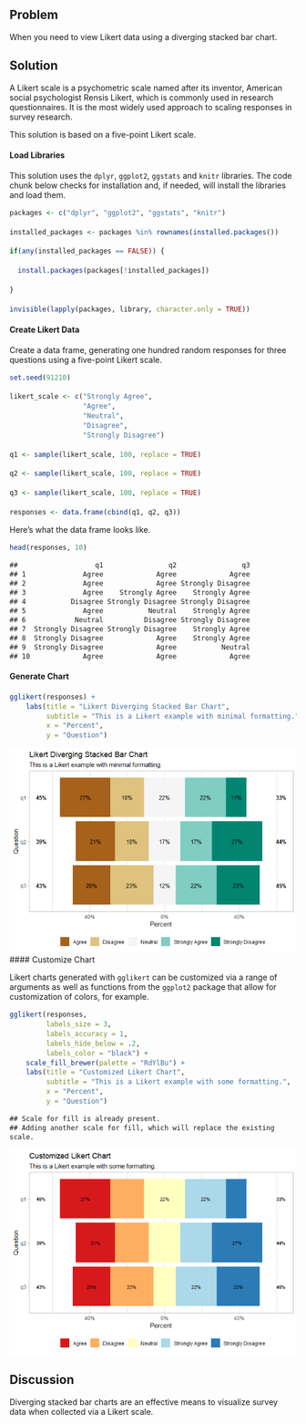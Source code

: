 ## Problem

When you need to view Likert data using a diverging stacked bar chart.

## Solution

A Likert scale is a psychometric scale named after its inventor,
American social psychologist Rensis Likert, which is commonly used in
research questionnaires. It is the most widely used approach to scaling
responses in survey research.

This solution is based on a five-point Likert scale.

#### Load Libraries

This solution uses the `dplyr`, `ggplot2`, `ggstats` and `knitr`
libraries. The code chunk below checks for installation and, if needed,
will install the libraries and load them.

``` r
packages <- c("dplyr", "ggplot2", "ggstats", "knitr")

installed_packages <- packages %in% rownames(installed.packages())

if(any(installed_packages == FALSE)) {
  
  install.packages(packages[!installed_packages])
  
}

invisible(lapply(packages, library, character.only = TRUE))
```

#### Create Likert Data

Create a data frame, generating one hundred random responses for three
questions using a five-point Likert scale.

``` r
set.seed(91210)

likert_scale <- c("Strongly Agree", 
                  "Agree", 
                  "Neutral", 
                  "Disagree", 
                  "Strongly Disagree")

q1 <- sample(likert_scale, 100, replace = TRUE)

q2 <- sample(likert_scale, 100, replace = TRUE)

q3 <- sample(likert_scale, 100, replace = TRUE)

responses <- data.frame(cbind(q1, q2, q3))
```

Here’s what the data frame looks like.

``` r
head(responses, 10)
```

    ##                   q1                q2                q3
    ## 1              Agree             Agree             Agree
    ## 2              Agree             Agree Strongly Disagree
    ## 3              Agree    Strongly Agree    Strongly Agree
    ## 4           Disagree Strongly Disagree Strongly Disagree
    ## 5              Agree           Neutral    Strongly Agree
    ## 6            Neutral          Disagree Strongly Disagree
    ## 7  Strongly Disagree Strongly Disagree    Strongly Agree
    ## 8  Strongly Disagree             Agree    Strongly Agree
    ## 9  Strongly Disagree             Agree           Neutral
    ## 10             Agree             Agree             Agree

#### Generate Chart

``` r
gglikert(responses) +
    labs(title = "Likert Diverging Stacked Bar Chart",
         subtitle = "This is a Likert example with minimal formatting.",
         x = "Percent",
         y = "Question")
```

![](likert_diverging_stacked_chart_files/figure-markdown_github/generate_chart-1.png)
\#### Customize Chart

Likert charts generated with `gglikert` can be customized via a range of
arguments as well as functions from the `ggplot2` package that allow for
customization of colors, for example.

``` r
gglikert(responses,
         labels_size = 3,
         labels_accuracy = 1,
         labels_hide_below = .2,
         labels_color = "black") +
    scale_fill_brewer(palette = "RdYlBu") +
    labs(title = "Customized Likert Chart",
         subtitle = "This is a Likert example with some formatting.",
         x = "Percent",
         y = "Question")
```

    ## Scale for fill is already present.
    ## Adding another scale for fill, which will replace the existing scale.

![](likert_diverging_stacked_chart_files/figure-markdown_github/generate_customized_chart-1.png)

## Discussion

Diverging stacked bar charts are an effective means to visualize survey
data when collected via a Likert scale.
